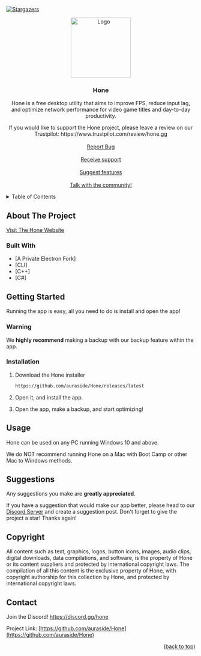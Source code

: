 <div id="top"></div>

[![Stargazers][stars-shield]][stars-url]

<div align="center">
  <a href="https://github.com/auraside/Hone">
    <img src="https://user-images.githubusercontent.com/107450640/173981024-5ee33a72-9476-4c82-b78f-4acc4a09ae1a.png" alt="Logo" width="160" height="160">
  </a>

<h3 align="center">Hone</h3>

  <p align="center">
    Hone is a free desktop utility that aims to improve FPS, reduce input lag, and optimize network performance for video game titles and day-to-day productivity.
  <p align="center">
    If you would like to support the Hone project, please leave a review on our Trustpilot: https://www.trustpilot.com/review/hone.gg
    <br />
    <br />
    <a href="https://discord.com/invite/Hone">Report Bug</a>
    <br />
    <br />
    <a href="https://discord.com/invite/Hone">Receive support</a>
    <br />
    <br />
    <a href="https://discord.com/invite/Hone">Suggest features</a>
    <br />
    <br />
    <a href="https://discord.com/invite/Hone">Talk with the community!</a>
    <br />
  </p>
</div>


<!-- TABLE OF CONTENTS -->
<details>
  <summary>Table of Contents</summary>
  <ol>
    <li>
      <a href="#about-the-project">About The Project</a>
      <ul>
        <li><a href="#built-with">Built With</a></li>
      </ul>
    </li>
    <li>
      <a href="#getting-started">Getting Started</a>
      <ul>
        <li><a href="#installation">Installation</a></li>
      </ul>
    </li>
    <li><a href="#usage">Usage</a></li>
    <li><a href="#suggestions">Suggestions</a></li>
    <li><a href="#copyright">Copyright</a></li>
    <li><a href="#contact">Contact</a></li>
  </ol>
</details>


<!-- ABOUT THE PROJECT -->
## About The Project

[Visit The Hone Website](https://hone.gg)


### Built With

* [A Private Electron Fork]
* [CLI]
* [C++]
* [C#]


<!-- GETTING STARTED -->

## Getting Started

Running the app is easy, all you need to do is install and open the app!

### Warning

We **highly recommend** making a backup with our backup feature within the app.


### Installation

1. Download the Hone installer
   ```sh
   https://github.com/auraside/Hone/releases/latest
   ```
2. Open it, and install the app.

3. Open the app, make a backup, and start optimizing!


<!-- USAGE EXAMPLES -->
## Usage

Hone can be used on any PC running Windows 10 and above.

We do NOT recommend running Hone on a Mac with Boot Camp or other Mac to Windows methods.




## Suggestions

Any suggestions you make are **greatly appreciated**.

If you have a suggestion that would make our app better, please head to our [Discord Server](https://discord.com/invite/Hone) and create a suggestion post.
Don't forget to give the project a star! Thanks again!




## Copyright

All content such as text, graphics, logos, button icons, images, audio clips, digital downloads, data compilations, and software, is the property of Hone or its content suppliers and protected by international copyright laws. 
The compilation of all this content is the exclusive property of Hone, with copyright authorship for this collection by Hone, and protected by international copyright laws.




## Contact

Join the Discord!
https://discord.gg/hone

Project Link: [https://github.com/auraside/Hone](https://github.com/auraside/Hone)

<p align="right">(<a href="#top">back to top</a>)</p>


<!-- MARKDOWN LINKS & IMAGES -->
<!-- https://www.markdownguide.org/basic-syntax/#reference-style-links -->
[stars-shield]: https://img.shields.io/github/stars/auraside/HoneCtrl.svg?style=for-the-badge
[stars-url]: https://github.com/auraside/Hone/stargazers
[product-screenshot]: https://media.discordapp.net/attachments/1082714693220700172/1167176627973800056/Hone_QFp4X1RzF9.png
